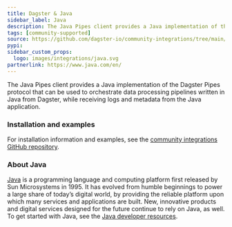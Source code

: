 ```yaml
---
title: Dagster & Java
sidebar_label: Java
description: The Java Pipes client provides a Java implementation of the Dagster Pipes protocol that can be used to orchestrate data processing pipelines written in Java from Dagster, while receiving logs and metadata from the Java application.
tags: [community-supported]
source: https://github.com/dagster-io/community-integrations/tree/main/libraries/pipes/implementations/java
pypi:
sidebar_custom_props:
  logo: images/integrations/java.svg
partnerlink: https://www.java.com/en/
---
```


The Java Pipes client provides a Java implementation of the Dagster Pipes protocol that can be used to orchestrate data processing pipelines written in Java from Dagster, while receiving logs and metadata from the Java application.

### Installation and examples

For installation information and examples, see the [community integrations GitHub repository](https://github.com/dagster-io/community-integrations/blob/main/libraries/pipes/implementations/java/README.md).

### About Java

[Java](https://www.java.com/en/) is a programming language and computing platform first released by Sun Microsystems in 1995. It has evolved from humble beginnings to power a large share of today’s digital world, by providing the reliable platform upon which many services and applications are built. New, innovative products and digital services designed for the future continue to rely on Java, as well. To get started with Java, see the [Java developer resources](https://dev.java/).
